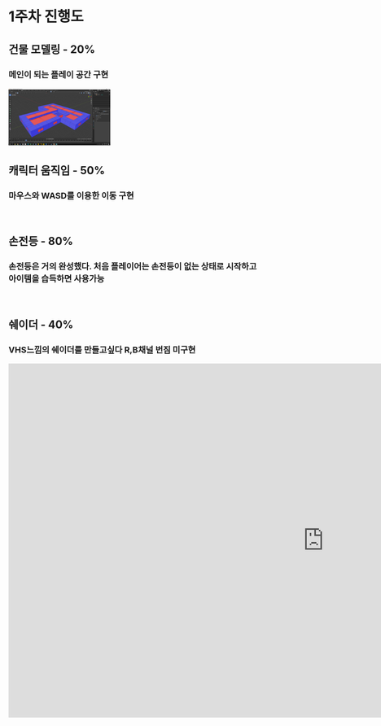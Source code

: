 # 1주차 진행도
## 건물 모델링 - 20%
### 메인이 되는 플레이 공간 구현
<img src = "./img/1주차모델링.jpg" width = "200">


## 캐릭터 움직임 - 50%
### 마우스와 WASD를 이용한 이동 구현
<br>

## 손전등 - 80%
### 손전등은 거의 완성했다. 처음 플레이어는 손전등이 없는 상태로 시작하고 아이템을 습득하면 사용가능
<br>

## 쉐이더 - 40%
### VHS느낌의 쉐이더를 만들고싶다 R,B채널 번짐 미구현  



<iframe width="1237" height="696" src="https://www.youtube.com/embed/IIRFHcco83o" frameborder="0" allow="accelerometer; autoplay; clipboard-write; encrypted-media; gyroscope; picture-in-picture" allowfullscreen></iframe>
